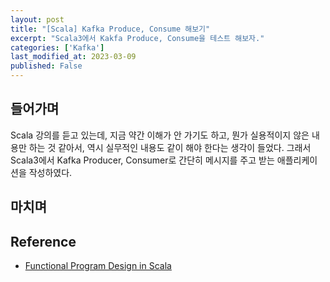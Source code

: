 ```yaml
---
layout: post
title: "[Scala] Kafka Produce, Consume 해보기"
excerpt: "Scala3에서 Kakfa Produce, Consume을 테스트 해보자."
categories: ['Kafka']
last_modified_at: 2023-03-09
published: False
---
```


## 들어가며

Scala 강의를 듣고 있는데, 지금 약간 이해가 안 가기도 하고, 뭔가 실용적이지 않은 내용만 하는 것 같아서, 역시 실무적인 내용도 같이 해야 한다는 생각이 들었다. 그래서 Scala3에서 Kafka Producer, Consumer로 간단히 메시지를 주고 받는 애플리케이션을 작성하였다.

## 

## 마치며


## Reference

- [Functional Program Design in Scala](https://www.coursera.org/learn/scala2-functional-program-design)